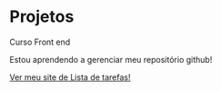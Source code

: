 # Projetos
 Curso Front end

 Estou aprendendo a gerenciar meu repositório github!

<a href="https://https://luiz-dev-bit.github.io/Projetos/To-Do%20List/">Ver meu site de Lista de tarefas!</a>